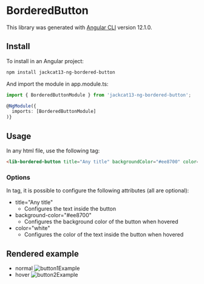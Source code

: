 # BorderedButton

This library was generated with [Angular CLI](https://github.com/angular/angular-cli) version 12.1.0.

## Install

To install in an Angular project:

```sh
npm install jackcat13-ng-bordered-button
```

And import the module in app.module.ts:

```typescript
import { BorderedButtonModule } from 'jackcat13-ng-bordered-button';

@NgModule({
  imports: [BorderedButtonModule]
)}
```

## Usage

In any html file, use the following tag:

```html
<lib-bordered-button title="Any title" backgroundColor="#ee8700" color="white"></lib-bordered-button>
```

### Options

In <lib-bordered-button> tag, it is possible to configure the following attributes (all are optional):

- title="Any title"
  - Configures the text inside the button
- background-color="#ee8700"
  - Configures the background color of the button when hovered
- color="white"
  - Configures the color of the text inside the button when hovered

## Rendered example

- normal
![button1Example](https://user-images.githubusercontent.com/9136720/131695182-96857a94-49d5-41d3-82e6-81ac14f378fc.png)
- hover
![button2Example](https://user-images.githubusercontent.com/9136720/131695261-d97e4eff-d300-493a-859c-2fc331b351b9.png)
